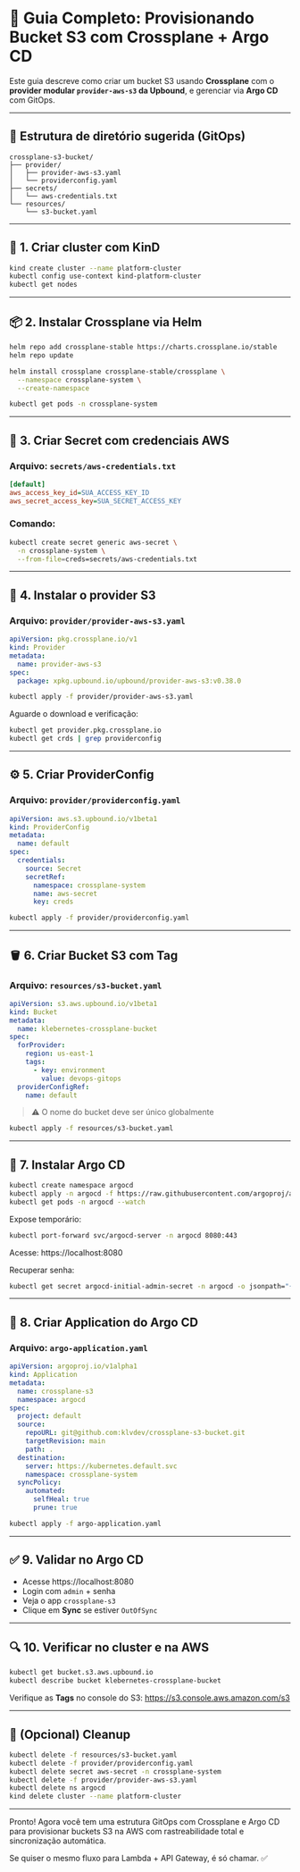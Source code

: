 # 📘 Guia Completo: Provisionando Bucket S3 com Crossplane + Argo CD

Este guia descreve como criar um bucket S3 usando **Crossplane** com o **provider modular `provider-aws-s3` da Upbound**, e gerenciar via **Argo CD** com GitOps.

---

## 📁 Estrutura de diretório sugerida (GitOps)

```
crossplane-s3-bucket/
├── provider/
│   ├── provider-aws-s3.yaml
│   └── providerconfig.yaml
├── secrets/
│   └── aws-credentials.txt
└── resources/
    └── s3-bucket.yaml
```

---

## 🧱 1. Criar cluster com KinD

```bash
kind create cluster --name platform-cluster
kubectl config use-context kind-platform-cluster
kubectl get nodes
```

---

## 📦 2. Instalar Crossplane via Helm

```bash
helm repo add crossplane-stable https://charts.crossplane.io/stable
helm repo update

helm install crossplane crossplane-stable/crossplane \
  --namespace crossplane-system \
  --create-namespace

kubectl get pods -n crossplane-system
```

---

## 🔐 3. Criar Secret com credenciais AWS

### Arquivo: `secrets/aws-credentials.txt`

```ini
[default]
aws_access_key_id=SUA_ACCESS_KEY_ID
aws_secret_access_key=SUA_SECRET_ACCESS_KEY
```

### Comando:

```bash
kubectl create secret generic aws-secret \
  -n crossplane-system \
  --from-file=creds=secrets/aws-credentials.txt
```

---

## 🔌 4. Instalar o provider S3

### Arquivo: `provider/provider-aws-s3.yaml`

```yaml
apiVersion: pkg.crossplane.io/v1
kind: Provider
metadata:
  name: provider-aws-s3
spec:
  package: xpkg.upbound.io/upbound/provider-aws-s3:v0.38.0
```

```bash
kubectl apply -f provider/provider-aws-s3.yaml
```

Aguarde o download e verificação:

```bash
kubectl get provider.pkg.crossplane.io
kubectl get crds | grep providerconfig
```

---

## ⚙️ 5. Criar ProviderConfig

### Arquivo: `provider/providerconfig.yaml`

```yaml
apiVersion: aws.s3.upbound.io/v1beta1
kind: ProviderConfig
metadata:
  name: default
spec:
  credentials:
    source: Secret
    secretRef:
      namespace: crossplane-system
      name: aws-secret
      key: creds
```

```bash
kubectl apply -f provider/providerconfig.yaml
```

---

## 🪣 6. Criar Bucket S3 com Tag

### Arquivo: `resources/s3-bucket.yaml`

```yaml
apiVersion: s3.aws.upbound.io/v1beta1
kind: Bucket
metadata:
  name: klebernetes-crossplane-bucket
spec:
  forProvider:
    region: us-east-1
    tags:
      - key: environment
        value: devops-gitops
  providerConfigRef:
    name: default
```

> ⚠️ O nome do bucket deve ser único globalmente

```bash
kubectl apply -f resources/s3-bucket.yaml
```

---

## 🧭 7. Instalar Argo CD

```bash
kubectl create namespace argocd
kubectl apply -n argocd -f https://raw.githubusercontent.com/argoproj/argo-cd/stable/manifests/install.yaml
kubectl get pods -n argocd --watch
```

Expose temporário:

```bash
kubectl port-forward svc/argocd-server -n argocd 8080:443
```
Acesse: https://localhost:8080

Recuperar senha:

```bash
kubectl get secret argocd-initial-admin-secret -n argocd -o jsonpath="{.data.password}" | base64 -d && echo
```

---

## 🔗 8. Criar Application do Argo CD

### Arquivo: `argo-application.yaml`

```yaml
apiVersion: argoproj.io/v1alpha1
kind: Application
metadata:
  name: crossplane-s3
  namespace: argocd
spec:
  project: default
  source:
    repoURL: git@github.com:klvdev/crossplane-s3-bucket.git
    targetRevision: main
    path: .
  destination:
    server: https://kubernetes.default.svc
    namespace: crossplane-system
  syncPolicy:
    automated:
      selfHeal: true
      prune: true
```

```bash
kubectl apply -f argo-application.yaml
```

---

## ✅ 9. Validar no Argo CD

- Acesse https://localhost:8080
- Login com `admin` + senha
- Veja o app `crossplane-s3`
- Clique em **Sync** se estiver `OutOfSync`

---

## 🔍 10. Verificar no cluster e na AWS

```bash
kubectl get bucket.s3.aws.upbound.io
kubectl describe bucket klebernetes-crossplane-bucket
```

Verifique as **Tags** no console do S3: https://s3.console.aws.amazon.com/s3

---

## 🧹 (Opcional) Cleanup

```bash
kubectl delete -f resources/s3-bucket.yaml
kubectl delete -f provider/providerconfig.yaml
kubectl delete secret aws-secret -n crossplane-system
kubectl delete -f provider/provider-aws-s3.yaml
kubectl delete ns argocd
kind delete cluster --name platform-cluster
```

---

Pronto! Agora você tem uma estrutura GitOps com Crossplane e Argo CD para provisionar buckets S3 na AWS com rastreabilidade total e sincronização automática. 

Se quiser o mesmo fluxo para Lambda + API Gateway, é só chamar. ✅

